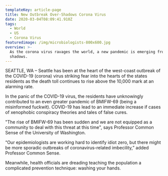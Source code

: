 ```yaml
---
templateKey: article-page
title: New Outbreak Over-Shadows Corona Virus
date: 2020-03-04T08:09:41.910Z
tags:
  - World
  - US
  - Corona Virus
featuredimage: /img/microbiologists-800x600.jpg
overview: >-
  As the corona virus ravages the world, a new pandemic is emerging from the
  shadows.
---
```

SEATTLE, WA – Seattle has been at the heart of the west-coast outbreak of the COVID-19 (corona) virus striking fear into the hearts of the states residents as the death toll continues to rise above the 10,000 mark at an alarming rate.

In the panic of the COVID-19 virus, the residents have unknowingly contributed to an even greater pandemic of BMIFW-69 (being a misinformed fuckwit). COVID-19 has lead to an immediate increase if cases of xenophobic conspiracy theories and tales of false cures.

"The rise of BMIFW-69 has been sudden and we are not equipped as a community to deal with this threat at this time", says Professor Common Sense of the University of Washington.

“Our epidemiologists are working hard to identify idiot zero, but there might be more sporadic outbreaks of coronavirus-related imbecility,” added Professor Common Sense.

Meanwhile, health officials are dreading teaching the population a complicated prevention technique: washing your hands.
